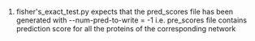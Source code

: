 1. fisher's_exact_test.py expects that the pred_scores file has been generated with
--num-pred-to-write = -1 i.e. pre_scores file contains prediction score for 
all the proteins of the corresponding network

